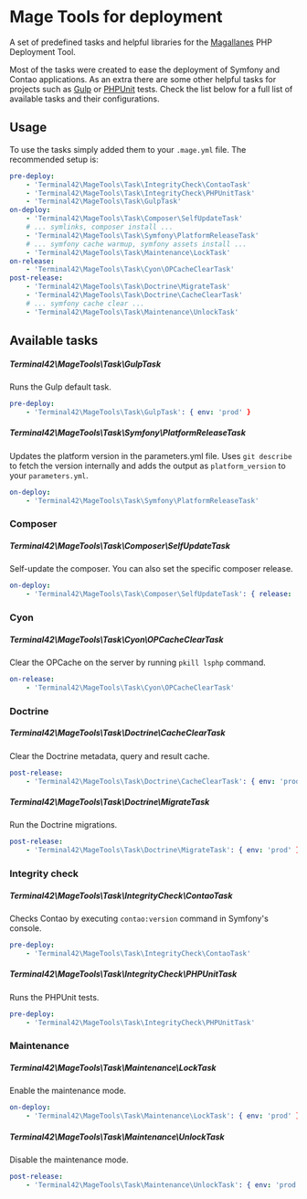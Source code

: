 Mage Tools for deployment
=========================

A set of predefined tasks and helpful libraries for the [Magallanes](http://magephp.com/) PHP Deployment Tool.

Most of the tasks were created to ease the deployment of Symfony and Contao applications. As an extra there are some
other helpful tasks for projects such as [Gulp](http://gulpjs.com/) or [PHPUnit](https://phpunit.de/) tests.
Check the list below for a full list of available tasks and their configurations.  

Usage
-----

To use the tasks simply added them to your ```.mage.yml``` file. The recommended setup is:

```yaml
pre-deploy:
    - 'Terminal42\MageTools\Task\IntegrityCheck\ContaoTask'
    - 'Terminal42\MageTools\Task\IntegrityCheck\PHPUnitTask'
    - 'Terminal42\MageTools\Task\GulpTask'
on-deploy:
    - 'Terminal42\MageTools\Task\Composer\SelfUpdateTask'
    # ... symlinks, composer install ...
    - 'Terminal42\MageTools\Task\Symfony\PlatformReleaseTask'
    # ... symfony cache warmup, symfony assets install ...
    - 'Terminal42\MageTools\Task\Maintenance\LockTask'
on-release:
    - 'Terminal42\MageTools\Task\Cyon\OPCacheClearTask'
post-release:
    - 'Terminal42\MageTools\Task\Doctrine\MigrateTask'
    - 'Terminal42\MageTools\Task\Doctrine\CacheClearTask'
    # ... symfony cache clear ...
    - 'Terminal42\MageTools\Task\Maintenance\UnlockTask'
```

Available tasks
---------------

##### Terminal42\MageTools\Task\GulpTask

Runs the Gulp default task.

```yaml
pre-deploy:
    - 'Terminal42\MageTools\Task\GulpTask': { env: 'prod' }
```

##### Terminal42\MageTools\Task\Symfony\PlatformReleaseTask

Updates the platform version in the parameters.yml file.
Uses `git describe` to fetch the version internally and adds the output
as `platform_version` to your `parameters.yml`.

```yaml
on-deploy:
    - 'Terminal42\MageTools\Task\Symfony\PlatformReleaseTask'
```
  
### Composer

##### Terminal42\MageTools\Task\Composer\SelfUpdateTask

Self-update the composer. You can also set the specific composer release.

```yaml
on-deploy:
    - 'Terminal42\MageTools\Task\Composer\SelfUpdateTask': { release: '1.0.0' }
```
  
### Cyon

##### Terminal42\MageTools\Task\Cyon\OPCacheClearTask

Clear the OPCache on the server by running ```pkill lsphp``` command.

```yaml
on-release:
    - 'Terminal42\MageTools\Task\Cyon\OPCacheClearTask'
```
  
### Doctrine

##### Terminal42\MageTools\Task\Doctrine\CacheClearTask

Clear the Doctrine metadata, query and result cache.

```yaml
post-release:
    - 'Terminal42\MageTools\Task\Doctrine\CacheClearTask': { env: 'prod' }
```

##### Terminal42\MageTools\Task\Doctrine\MigrateTask

Run the Doctrine migrations.

```yaml
post-release:
    - 'Terminal42\MageTools\Task\Doctrine\MigrateTask': { env: 'prod' }
```
  
### Integrity check
   
##### Terminal42\MageTools\Task\IntegrityCheck\ContaoTask

Checks Contao by executing ```contao:version``` command in Symfony's console.

```yaml
pre-deploy:
    - 'Terminal42\MageTools\Task\IntegrityCheck\ContaoTask'
```
   
##### Terminal42\MageTools\Task\IntegrityCheck\PHPUnitTask

Runs the PHPUnit tests.

```yaml
pre-deploy:
    - 'Terminal42\MageTools\Task\IntegrityCheck\PHPUnitTask'
```
  
### Maintenance

##### Terminal42\MageTools\Task\Maintenance\LockTask

Enable the maintenance mode.

```yaml
on-deploy:
    - 'Terminal42\MageTools\Task\Maintenance\LockTask': { env: 'prod' }
```

##### Terminal42\MageTools\Task\Maintenance\UnlockTask

Disable the maintenance mode.

```yaml
post-release:
    - 'Terminal42\MageTools\Task\Maintenance\UnlockTask': { env: 'prod' }
```
